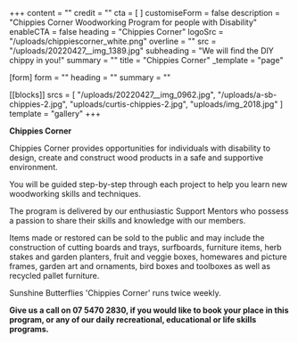 +++
content = ""
credit = ""
cta = [ ]
customiseForm = false
description = "Chippies Corner Woodworking Program for people with Disability"
enableCTA = false
heading = "Chippies Corner"
logoSrc = "/uploads/chippiescorner_white.png"
overline = ""
src = "/uploads/20220427__img_1389.jpg"
subheading = "We will find the DIY chippy in you!"
summary = ""
title = "Chippies Corner"
_template = "page"

[form]
form = ""
heading = ""
summary = ""

[[blocks]]
srcs = [
  "/uploads/20220427__img_0962.jpg",
  "/uploads/a-sb-chippies-2.jpg",
  "uploads/curtis-chippies-2.jpg",
  "uploads/img_2018.jpg"
]
template = "gallery"
+++

**Chippies Corner**

Chippies Corner provides opportunities for individuals with disability to design, create and construct wood products in a safe and supportive environment.

You will be guided step-by-step through each project to help you learn new woodworking skills and techniques.

The program is delivered by our enthusiastic Support Mentors who possess a passion to share their skills and knowledge with our members.

Items made or restored can be sold to the public and may include the construction of cutting boards and trays, surfboards, furniture items, herb stakes and garden planters, fruit and veggie boxes, homewares and picture frames, garden art and ornaments, bird boxes and toolboxes as well as recycled pallet furniture.

Sunshine Butterflies 'Chippies Corner' runs twice weekly.

**Give us a call on 07 5470 2830, if you would like to book your place in this program, or any of our daily recreational, educational or life skills programs.**
